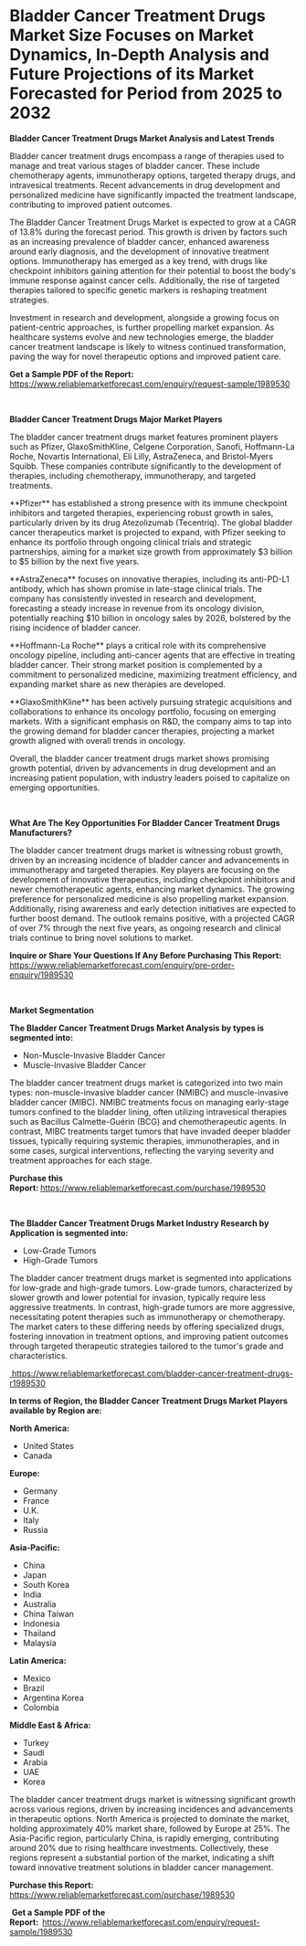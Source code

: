 <p><h1>Bladder Cancer Treatment Drugs Market Size Focuses on Market Dynamics, In-Depth Analysis and Future Projections of its Market Forecasted for Period from 2025 to 2032</h1></p><p><strong>Bladder Cancer Treatment Drugs Market Analysis and Latest Trends</strong></p>
<p><p>Bladder cancer treatment drugs encompass a range of therapies used to manage and treat various stages of bladder cancer. These include chemotherapy agents, immunotherapy options, targeted therapy drugs, and intravesical treatments. Recent advancements in drug development and personalized medicine have significantly impacted the treatment landscape, contributing to improved patient outcomes.</p><p>The Bladder Cancer Treatment Drugs Market is expected to grow at a CAGR of 13.8% during the forecast period. This growth is driven by factors such as an increasing prevalence of bladder cancer, enhanced awareness around early diagnosis, and the development of innovative treatment options. Immunotherapy has emerged as a key trend, with drugs like checkpoint inhibitors gaining attention for their potential to boost the body's immune response against cancer cells. Additionally, the rise of targeted therapies tailored to specific genetic markers is reshaping treatment strategies.</p><p>Investment in research and development, alongside a growing focus on patient-centric approaches, is further propelling market expansion. As healthcare systems evolve and new technologies emerge, the bladder cancer treatment landscape is likely to witness continued transformation, paving the way for novel therapeutic options and improved patient care.</p></p>
<p><strong>Get a Sample PDF of the Report:&nbsp;</strong> <a href="https://www.reliablemarketforecast.com/enquiry/request-sample/1989530?utm_campaign=2334&utm_medium=2&utm_source=Github&utm_content=ia&utm_term=19042025&utm_id=bladder-cancer-treatment-drugs">https://www.reliablemarketforecast.com/enquiry/request-sample/1989530</a></p>
<p>&nbsp;</p>
<p><strong>Bladder Cancer Treatment Drugs Major Market Players</strong></p>
<p><p>The bladder cancer treatment drugs market features prominent players such as Pfizer, GlaxoSmithKline, Celgene Corporation, Sanofi, Hoffmann-La Roche, Novartis International, Eli Lilly, AstraZeneca, and Bristol-Myers Squibb. These companies contribute significantly to the development of therapies, including chemotherapy, immunotherapy, and targeted treatments.</p><p>**Pfizer** has established a strong presence with its immune checkpoint inhibitors and targeted therapies, experiencing robust growth in sales, particularly driven by its drug Atezolizumab (Tecentriq). The global bladder cancer therapeutics market is projected to expand, with Pfizer seeking to enhance its portfolio through ongoing clinical trials and strategic partnerships, aiming for a market size growth from approximately $3 billion to $5 billion by the next five years.</p><p>**AstraZeneca** focuses on innovative therapies, including its anti-PD-L1 antibody, which has shown promise in late-stage clinical trials. The company has consistently invested in research and development, forecasting a steady increase in revenue from its oncology division, potentially reaching $10 billion in oncology sales by 2026, bolstered by the rising incidence of bladder cancer.</p><p>**Hoffmann-La Roche** plays a critical role with its comprehensive oncology pipeline, including anti-cancer agents that are effective in treating bladder cancer. Their strong market position is complemented by a commitment to personalized medicine, maximizing treatment efficiency, and expanding market share as new therapies are developed.</p><p>**GlaxoSmithKline** has been actively pursuing strategic acquisitions and collaborations to enhance its oncology portfolio, focusing on emerging markets. With a significant emphasis on R&D, the company aims to tap into the growing demand for bladder cancer therapies, projecting a market growth aligned with overall trends in oncology.</p><p>Overall, the bladder cancer treatment drugs market shows promising growth potential, driven by advancements in drug development and an increasing patient population, with industry leaders poised to capitalize on emerging opportunities.</p></p>
<p>&nbsp;</p>
<p><strong>What Are The Key Opportunities For Bladder Cancer Treatment Drugs Manufacturers?</strong></p>
<p><p>The bladder cancer treatment drugs market is witnessing robust growth, driven by an increasing incidence of bladder cancer and advancements in immunotherapy and targeted therapies. Key players are focusing on the development of innovative therapeutics, including checkpoint inhibitors and newer chemotherapeutic agents, enhancing market dynamics. The growing preference for personalized medicine is also propelling market expansion. Additionally, rising awareness and early detection initiatives are expected to further boost demand. The outlook remains positive, with a projected CAGR of over 7% through the next five years, as ongoing research and clinical trials continue to bring novel solutions to market.</p></p>
<p><strong>Inquire or Share Your Questions If Any Before Purchasing This Report:</strong> <a href="https://www.reliablemarketforecast.com/enquiry/pre-order-enquiry/1989530?utm_campaign=2334&utm_medium=2&utm_source=Github&utm_content=ia&utm_term=19042025&utm_id=bladder-cancer-treatment-drugs">https://www.reliablemarketforecast.com/enquiry/pre-order-enquiry/1989530</a></p>
<p>&nbsp;</p>
<p><strong>Market Segmentation</strong></p>
<p><strong>The Bladder Cancer Treatment Drugs Market Analysis by types is segmented into:</strong></p>
<p><ul><li>Non-Muscle-Invasive Bladder Cancer</li><li>Muscle-Invasive Bladder Cancer</li></ul></p>
<p><p>The bladder cancer treatment drugs market is categorized into two main types: non-muscle-invasive bladder cancer (NMIBC) and muscle-invasive bladder cancer (MIBC). NMIBC treatments focus on managing early-stage tumors confined to the bladder lining, often utilizing intravesical therapies such as Bacillus Calmette-Guérin (BCG) and chemotherapeutic agents. In contrast, MIBC treatments target tumors that have invaded deeper bladder tissues, typically requiring systemic therapies, immunotherapies, and in some cases, surgical interventions, reflecting the varying severity and treatment approaches for each stage.</p></p>
<p><strong>Purchase this Report:&nbsp;</strong><a href="https://www.reliablemarketforecast.com/purchase/1989530?utm_campaign=2334&utm_medium=2&utm_source=Github&utm_content=ia&utm_term=19042025&utm_id=bladder-cancer-treatment-drugs">https://www.reliablemarketforecast.com/purchase/1989530</a></p>
<p>&nbsp;</p>
<p><strong>The Bladder Cancer Treatment Drugs Market Industry Research by Application is segmented into:</strong></p>
<p><ul><li>Low-Grade Tumors</li><li>High-Grade Tumors</li></ul></p>
<p><p>The bladder cancer treatment drugs market is segmented into applications for low-grade and high-grade tumors. Low-grade tumors, characterized by slower growth and lower potential for invasion, typically require less aggressive treatments. In contrast, high-grade tumors are more aggressive, necessitating potent therapies such as immunotherapy or chemotherapy. The market caters to these differing needs by offering specialized drugs, fostering innovation in treatment options, and improving patient outcomes through targeted therapeutic strategies tailored to the tumor's grade and characteristics.</p></p>
<p><a href="https://www.reliablemarketforecast.com/bladder-cancer-treatment-drugs-r1989530?utm_campaign=2334&utm_medium=2&utm_source=Github&utm_content=ia&utm_term=19042025&utm_id=bladder-cancer-treatment-drugs">&nbsp;https://www.reliablemarketforecast.com/bladder-cancer-treatment-drugs-r1989530</a></p>
<p><strong>In terms of Region, the Bladder Cancer Treatment Drugs Market Players available by Region are:</strong></p>
<p>
    <p> <strong> North America: </strong>
        <ul>
            <li>United States</li>
            <li>Canada</li>
        </ul>
        </p> 
    <p> <strong> Europe: </strong>
        <ul>
            <li>Germany</li>
            <li>France</li>
            <li>U.K.</li>
            <li>Italy</li>
            <li>Russia</li>
        </ul>
        </p> 
    <p> <strong> Asia-Pacific: </strong>
        <ul>
            <li>China</li>
            <li>Japan</li>
            <li>South Korea</li>
            <li>India</li>
            <li>Australia</li>
            <li>China Taiwan</li>
            <li>Indonesia</li>
            <li>Thailand</li>
            <li>Malaysia</li>
        </ul>
        </p> 
    <p> <strong> Latin America: </strong>
        <ul>
            <li>Mexico</li>
            <li>Brazil</li>
            <li>Argentina Korea</li>
            <li>Colombia</li>
        </ul>
        </p> 
    <p> <strong> Middle East & Africa: </strong>
        <ul>
            <li>Turkey</li>
            <li>Saudi</li>
            <li>Arabia</li>
            <li>UAE</li>
            <li>Korea</li>
        </ul>
    </p>
    </p>
<p><p>The bladder cancer treatment drugs market is witnessing significant growth across various regions, driven by increasing incidences and advancements in therapeutic options. North America is projected to dominate the market, holding approximately 40% market share, followed by Europe at 25%. The Asia-Pacific region, particularly China, is rapidly emerging, contributing around 20% due to rising healthcare investments. Collectively, these regions represent a substantial portion of the market, indicating a shift toward innovative treatment solutions in bladder cancer management.</p></p>
<p><strong>Purchase this Report: </strong><a href="https://www.reliablemarketforecast.com/purchase/1989530?utm_campaign=2334&utm_medium=2&utm_source=Github&utm_content=ia&utm_term=19042025&utm_id=bladder-cancer-treatment-drugs">https://www.reliablemarketforecast.com/purchase/1989530</a></p>
<p>&nbsp;<strong>Get a Sample PDF of the Report:&nbsp;&nbsp;</strong><a href="https://www.reliablemarketforecast.com/enquiry/request-sample/1989530?utm_campaign=2334&utm_medium=2&utm_source=Github&utm_content=ia&utm_term=19042025&utm_id=bladder-cancer-treatment-drugs">https://www.reliablemarketforecast.com/enquiry/request-sample/1989530</a></p>
<p><strong></strong></p>
<p><p></p><p></p><p></p></p>